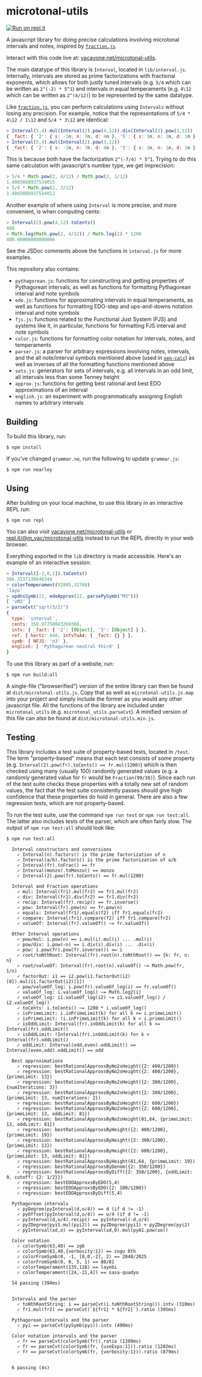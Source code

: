 # microtonal-utils

[![Run on repl.it](https://repl.it/badge/github/m-yac/microtonal-utils)](https://repl.it/@m_yac/microtonal-utils)

A javascript library for doing precise calculations involving microtonal intervals and notes, inspired by [`fraction.js`](https://github.com/infusion/Fraction.js/).

Interact with this code live at: [yacavone.net/microtonal-utils](https://www.yacavone.net/microtonal-utils).

The main datatype of this library is `Interval`, located in `lib/interval.js`. Internally, intervals are stored as prime factorizations with fractional exponents, which allows for both justly tuned intervals (e.g. `5/4` which can be written as `2^(-2) * 5^1`) and intervals in equal temperaments (e.g. `4\12` which can be written as `2^(4/12)`) to be represented by the same datatype.

Like [`fraction.js`](https://github.com/infusion/Fraction.js/), you can perform calculations using `Intervals` without losing any precision. For example, notice that the representations of `5/4 * 4\12 / 1\12` and `5/4 * 3\12` are identical:
```javascript
> Interval(5,4).mul(Interval(2).pow(4,12)).div(Interval(2).pow(1,12))
{ _fact: { '2': { s: -1n, n: 7n, d: 4n }, '5': { s: 1n, n: 1n, d: 1n } } }
> Interval(5,4).mul(Interval(2).pow(3,12))
{ _fact: { '2': { s: -1n, n: 7n, d: 4n }, '5': { s: 1n, n: 1n, d: 1n } } }
```
This is because both have the factorization `2^(-7/4) * 5^1`. Trying to do this same calculation with javascript's number type, we get imprecision:
```javascript
> 5/4 * Math.pow(2, 4/12) / Math.pow(2, 1/12)
1.4865088937534015
> 5/4 * Math.pow(2, 3/12)
1.4865088937534012
```
Another example of where using `Interval` is more precise, and more convenient, is when computing cents:
```javascript
> Interval(2).pow(4,12).toCents()
400
> Math.log(Math.pow(2, 4/12)) / Math.log(2) * 1200
400.00000000000006
```

See the JSDoc comments above the functions in `interval.js` for more examples.

This repository also contains:
- `pythagorean.js`: functions for constructing and getting properties of Pythagorean intervals, as well as functions for formatting Pythagorean interval and note symbols
- `edo.js`: functions for approximating intervals in equal temperaments, as well as functions for formatting EDO-step and ups-and-downs notation interval and note symbols
- `fjs.js`: functions related to the Functional Just System (FJS) and systems like it, in particular, functions for formatting FJS interval and note symbols
- `color.js`: functions for formatting color notation for intervals, notes, and temperaments
- `parser.js`: a parser for arbitrary expressions involving notes, intervals, and the all note/interval symbols mentioned above (used in [`xen-calc`](https://github.com/m-yac/xen-calc)) as well as inverses of all the formatting functions mentioned above
- `sets.js`: generators for sets of intervals, e.g. all intervals in an odd limit, all intervals less than some Tenney height
- `approx.js`: functions for getting best rational and best EDO approximations of an interval
- `english.js`: an experiment with programmatically assigning English names to arbitrary intervals

## Building

To build this library, run:
```
$ npm install
```

If you've changed `grammar.ne`, run the following to update `grammar.js`:
```
$ npm run nearley
```

## Using

After building on your local machine, to use this library in an interactive REPL run:
```
$ npm run repl
```
You can also visit [yacavone.net/microtonal-utils](https://www.yacavone.net/microtonal-utils) or [repl.it/@m_yac/microtonal-utils](https://repl.it/@m_yac/microtonal-utils) instead to run the REPL directly in your web browser.

Everything exported in the `lib` directory is made accessible. Here's an
example of an interactive session:
```javascript
> Interval([-2,0,1]).toCents()
386.3137138648344
> colorTemperament(32805,32768)
'layo'
> updnsSymb(22, edoApprox(22, parsePySymb("M3")))
[ 'vM3' ]
> parseCvt("sqrt(3/2)")
{
  type: 'interval',
  cents: 350.97750043269366,
  intv: { _fact: { '2': [Object], '3': [Object] } },
  ref: { hertz: 440, intvToA4: { _fact: {} } },
  symb: { NFJS: 'n3' },
  english: [ 'Pythagorean neutral third' ]
}
```

To use this library as part of a website, run:
```
$ npm run build:all
```
A single-file ("browserified") version of the entire library can then be found
at `dist/microtonal-utils.js`. Copy that as well as `microtonal-utils.js.map`
into your project and simply include the former as you would any other
javascript file. All the functions of the library are included under
`microtonal_utils` (e.g. `microtonal_utils.parseCvt`). A minified version of
this file can also be found at `dist/microtonal-utils.min.js`.


## Testing

This library includes a test suite of property-based tests, located in `/test`. The term "property-based" means that each test consists of some property (e.g. `Interval(2).pow(fr).toCents() == fr.mul(1200)`) which is then checked using many (usually 100) randomly generated values (e.g. a randomly generated value for `fr` would be `Fraction(99/38)`). Since each run of the test suite checks these properties with a totally new set of random values, the fact that the test suite consistently passes should give high confidence that these properties do hold in general. There are also a few regression tests, which are not property-based.

To run the test suite, use the command `npm run test` or `npm run test:all`. The latter also includes tests of the parser, which are often fairly slow. The output of `npm run test:all` should look like:
```
$ npm run test:all

  Interval constructors and conversions
    ✓ Interval(n).factors() is the prime factorization of n
    ✓ Interval(a/b).factors() is the prime factorization of a/b
    ✓ Interval(fr).toFrac() == fr
    ✓ Interval(monzo).toMonzo() == monzo
    ✓ Interval(2).pow(fr).toCents() == fr.mul(1200)

  Interval and Fraction operations
    ✓ mul: Interval(fr1).mul(fr2) == fr1.mul(fr2)
    ✓ div: Interval(fr1).div(fr2) == fr1.div(fr2)
    ✓ recip: Interval(fr).recip() == fr.inverse()
    ✓ pow: Interval(fr).pow(n) == fr.pow(n)
    ✓ equals: Interval(fr1).equals(f2) iff fr1.equals(fr2)
    ✓ compare: Interval(fr1).compare(f2) iff fr1.compare(fr2)
    ✓ valueOf: Interval(fr).valueOf() ~= fr.valueOf()

  Other Interval operations
    ✓ pow/mul: i.pow(n) == i.mul(i).mul(i) ... .mul(i)
    ✓ pow/div: i.pow(-n) == i.div(i).div(i) ... .div(i)
    ✓ pow: i.pow(fr).pow(fr.inverse()) == i
    ✓ root/toNthRoot: Interval(fr).root(n).toNthRoot() == {k: fr, n: n}
    ✓ root/valueOf: Interval(fr).root(n).valueOf() ~= Math.pow(fr, 1/n)
    ✓ factorOut: i1 == i2.pow(i1.factorOut(i2)[0]).mul(i1.factorOut(i2)[1])
    ✓ pow/valueOf_log: i.pow(fr).valueOf_log(i) == fr.valueOf()
    ✓ valueOf_log: i.valueOf_log() ~= Math.log2(i)
    ✓ valueOf_log: i1.valueOf_log(i2) ~= i1.valueOf_log() / i2.valueOf_log()
    ✓ toCents: i.toCents() ~= 1200 * i.valueOf_log()
    ✓ isPrimeLimit: i.inPrimeLimit(k) for all k >= i.primeLimit()
    ✓ isPrimeLimit: !i.inPrimeLimit(k) for all k < i.primeLimit()
    ✓ isOddLimit: Interval(fr).inOddLimit(k) for all k >= Interval(fr).oddLimit()
    ✓ isOddLimit: !Interval(fr).inOddLimit(k) for k < Interval(fr).oddLimit()
    ✓ oddLimit: Interval(odd,even).oddLimit() == Interval(even,odd).oddLimit() == odd

  Best approximations
    ✓ regression: bestRationalApproxsByNo2sHeight({2: 400/1200})
    ✓ regression: bestRationalApproxsByNo2sHeight({2: 400/1200}, {primeLimit: 13})
    ✓ regression: bestRationalApproxsByNo2sHeight({2: 300/1200}, {numIterations: 3})
    ✓ regression: bestRationalApproxsByNo2sHeight({2: 300/1200}, {primeLimit: 13, numIterations: 2})
    ✓ regression: bestRationalApproxsByNo2sHeight({2: 600/1200})
    ✓ regression: bestRationalApproxsByNo2sHeight({2: 600/1200}, {primeLimit: 13, oddLimit: 81})
    ✓ regression: bestRationalApproxsByNo2sHeight(81,64, {primeLimit: 13, oddLimit: 81})
    ✓ regression: bestRationalApproxsByHeight({2: 400/1200}, {primeLimit: 19})
    ✓ regression: bestRationalApproxsByHeight({2: 300/1200}, {primeLimit: 13})
    ✓ regression: bestRationalApproxsByHeight({2: 600/1200}, {primeLimit: 13, oddLimit: 81})
    ✓ regression: bestRationalApproxsByHeight(81,64, {primeLimit: 19})
    ✓ regression: bestRationalApproxsByDenom({2: 350/1200})
    ✓ regression: bestRationalApproxsByDiff({2: 350/1200}, {oddLimit: 9, cutoff: {2: 1/2}})
    ✓ regression: bestEDOApproxsByEDO(5,4)
    ✓ regression: bestEDOApproxsByEDO({2: 100/1200})
    ✓ regression: bestEDOApproxsByDiff(5,4)

  Pythagorean intervals
    ✓ pyDegree(pyInterval(d,o/4)) == d (if d != -1)
    ✓ pyOffset(pyInterval(d,o/4)) == o/4 (if d != -1)
    ✓ pyInterval(d,o/4).recip() == pyInterval(-d,o/4)
    ✓ pyZDegree(pyi1.mul(pyi2)) == pyZDegree(pyi1) + pyZDegree(pyi2)
    ✓ pyInterval(±d,o) == pyInterval(±d,0).mul(pyA1.pow(±o))

  Color notation
    ✓ colorSymb(63,40) == zg6
    ✓ colorSymb(63,40,{verbosity:1}) == zogu 6th
    ✓ colorFromSymb(0, -1, [0,0,-2], 2) == 2048/2025
    ✓ colorFromSymb(0, 0, 5, 1) == 80/81
    ✓ colorTemperament(135,128) == layobi
    ✓ colorTemperament([24,-21,4]) == sasa-quadyo

  54 passing (394ms)


  Intervals and the parser
    ✓ toNthRootString: i == parseCvt(i.toNthRootString()).intv (310ms)
    ✓ fr1.mul(fr2) == parseCvt(`${fr1} * ${fr2}`).ratio (395ms)

  Pythagorean intervals and the parser
    ✓ pyi == parseCvt(pySymb(pyi)).intv (490ms)

  Color notation intervals and the parser
    ✓ fr == parseCvt(colorSymb(fr)).ratio (1209ms)
    ✓ fr == parseCvt(colorSymb(fr, {useExps:1})).ratio (1202ms)
    ✓ fr == parseCvt(colorSymb(fr, {verbosity:1})).ratio (879ms)


  6 passing (4s)

```
